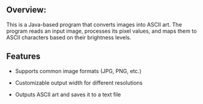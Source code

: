 Overview:
--------------------------------------------------------------
This is a Java-based program that converts images into ASCII art. The program reads an input image, processes its pixel values, and maps them to ASCII characters based on their brightness levels.

Features
--------------------------------------------------------------
-   Supports common image formats (JPG, PNG, etc.)

-   Customizable output width for different resolutions

-   Outputs ASCII art and saves it to a text file